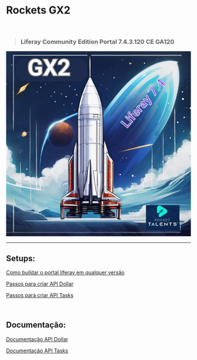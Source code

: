 # Rockets GX2 

<br>

>### Liferay Community Edition Portal 7.4.3.120 CE GA120

<img src="/Conteudo_rockets/Desafio2/arq/Img/1.jpg" alt="" width="600">



<br>

---

## Setups:

[Como buildar o portal liferay em qualquer versão](/Conteudo_rockets/Desafio2/arq/Markdown/Como%20buildar%20o%20portal%20Liferay%20em%20qualquer%20versao.md) <br>

[Passos para criar API Dollar](/Conteudo/1%20-%20Trilha%20Inicial/1%20Inicio.md) <br>

[Passos para criar API Tasks](/Conteudo/1%20-%20Trilha%20Inicial/1%20Inicio.md) <br>

<br>

## Documentação:


[Documentação API Dollar](/Conteudo_rockets/Desafio2/arq/Markdown/Documentação%20API%20Dollar.md) <br>

[Documentação API Tasks](/Conteudo_rockets/Desafio2/arq/Markdown/Documentação%20API%20Tasks.md) <br>


